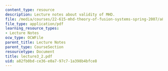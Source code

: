```yaml
---
content_type: resource
description: Lecture notes about validity of MHD.
file: /media/courses/22-615-mhd-theory-of-fusion-systems-spring-2007/a82fb0bdce36e0a797c71a398b4bfce8_lecture3_2.pdf
file_type: application/pdf
learning_resource_types:
- Lecture Notes
ocw_type: OCWFile
parent_title: Lecture Notes
parent_type: CourseSection
resourcetype: Document
title: lecture3_2.pdf
uid: a82fb0bd-ce36-e0a7-97c7-1a398b4bfce8
---
```


